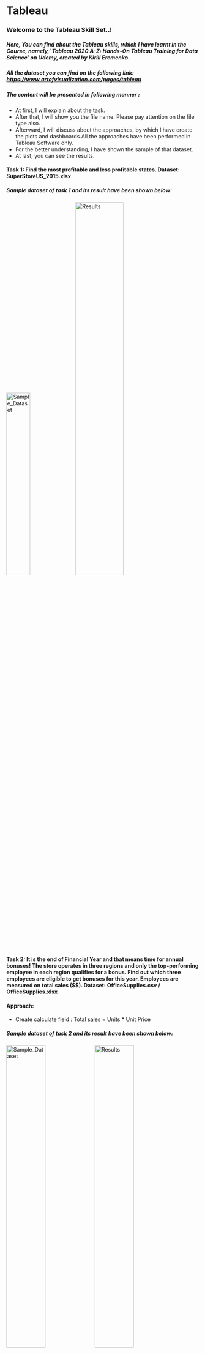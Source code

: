# Tableau

### Welcome to the Tableau Skill Set..!

##### Here, You can find about the Tableau skills, which I have learnt in the Course, namely,’ Tableau 2020 A-Z: Hands-On Tableau Training for Data Science’ on Udemy, created by Kirill Eremenko. 
##### All the dataset you can find on the following link: https://www.artofvisualization.com/pages/tableau

##### The content will be presented in following manner : 
- At first, I will explain about the task.
- After that, I will show you the file name. Please pay attention on the file type also.
- Afterward, I will discuss about the approaches, by which I have create the plots and dashboards.All the approaches have been performed in Tableau Software only.
- For the better understanding, I have shown the sample of that dataset.
- At last, you can see the results.

#### Task 1: Find the most profitable and less profitable states.              Dataset: SuperStoreUS_2015.xlsx
##### Sample dataset of task 1 and its result have been shown below:
<p float="left">
  <img src="/Tableau_images/Image_1.png" width="35%" height= "35%" alt= "Sample_Dataset" />
  <img src="/Tableau_images/Image_2.png" width="50%" height= "50%" alt= "Results" />
</p>

#### Task 2: It is the end of Financial Year and that means time for annual bonuses! The store operates in three regions and only the top-performing employee in each region qualifies for a bonus. Find out which three employees are eligible to get bonuses for this year. Employees are measured on total sales ($$).           Dataset:  OfficeSupplies.csv / OfficeSupplies.xlsx
#### Approach:    
- Create calculate field : Total sales = Units * Unit Price
##### Sample dataset of task 2 and its result have been shown below:
<p float="left">
  <img src="/Tableau_images/Image_3.png" width="45%" height= "45%" alt= "Sample_Dataset" />
  <img src="/Tableau_images/Image_4.png" width="45%" height= "45%" alt= "Results" />
</p>

#### Task 3: Visualize Time Series Data at different Granularity with quick filters.            Dataset:  Long-Term-Unemployment-Statistics.xlsx
##### Sample dataset of task 3 and its result have been shown below:
<p float="left">
  <img src="/Tableau_images/Image_5.png" width="40%" height= "40%" alt= "Sample_Dataset" />
  <img src="/Tableau_images/Image_6.png" width="45%" height= "45%" alt= "Results" />
</p>

#### Task 4: Make an interactive Dashboard, which should have profit margin at every state and the customer scatter plot based on profit vs sales.            Dataset: AmazingMartEU2.xlsx
#### Approach:    
1. Apply Inner join with key: Order ID
2. Calculate field: Profit Margin = SUM(Profit) / SUM(Sale)

##### Sample excel sheets of task 4 have been shown below:
<p float="left">
  <img src="/Tableau_images/Image_7.png" width="80%" height= "80%" alt= "Sample_Dataset" />
  <img src="/Tableau_images/Image_8.png" width="80%" height= "80%" alt= "Results" />
</p>

#### Result:
<p float="left">
  <img src="/Tableau_images/Image_9.png" width="100%" height= "100%" alt= "Results" />
</p>

#### Task 5: Evaluate the performance of each department based on its sales target by creating dual axis chart.            Dataset:  AmazingMartEU2.xlsx
#### Approach:    
- 	Use Data Blending instead of joining excel sheets due to different graduality or different type of data sources.
##### Sample from dataset after inner joint with two excel sheets for the task 5 have been shown below:
<p float="left">
  <img src="/Tableau_images/Image_10.png" width="100%" height= "100%" alt= "Sample_Dataset" />
  <img src="/Tableau_images/Image_11.png" width="30%" height= "30%" alt= "Results" />
</p>

#### Result:
<p float="left">
  <img src="/Tableau_images/Image_12.png" width="100%" height= "100%" alt= "Results" />
</p>

#### Task 6: Analyse the customers based on region, age, gender, bank balance and job class, using dummy dataset of the bank and create Storyline.           Dataset:  UK-Bank-Customers.csv
#### Approach:    
1. Set Geographical Roles
2. Convert Gender proportion in to percent using quick table calculation
3. Create bins for age distributions using parameters
4. Create bin for balance distributions using parameters

##### Sample from dataset 6 have been shown below:
<p float="left">
  <img src="/Tableau_images/Image_13.png" width="70%" height= "70%" alt= "Sample_Dataset" />
</p>

#### Result:
<p float="left">
  <img src="/Tableau_images/Image_14.png" width="100%" height= "100%" alt= "Results" />
</p>


